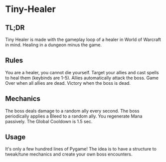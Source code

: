 # Tiny-Healer

## TL;DR
Tiny Healer is made with the gameplay loop of a healer in World of Warcraft in mind. Healing in a dungeon minus the game.

## Rules
You are a healer, you cannot die yourself.
Target your allies and cast spells to heal them (keybinds are 1-5).
Allies automatically attack the boss.
Game Over when all allies are dead.
Victory when the boss is dead.

## Mechanics
The boss deals damage to a random ally every second.
The boss periodically applies a Bleed to a random ally.
You regenerate Mana passively.
The Global Cooldown is 1.5 sec.

## Usage
It's only a few hundred lines of Pygame! The idea is to have a structure to tweak/tune mechanics and create your own boss encounters.
